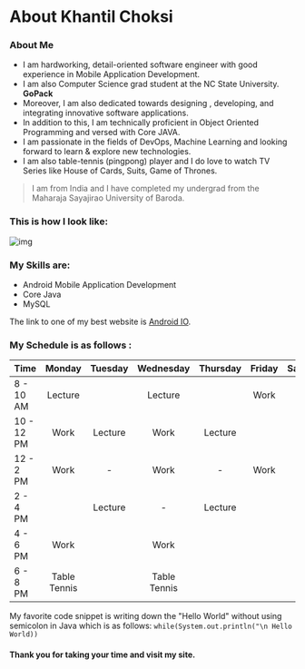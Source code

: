 # About Khantil Choksi

### About Me
* I am hardworking, detail-oriented software engineer with good experience in Mobile Application Development. 
* I am also Computer Science grad student at the NC State University. **GoPack**  
* Moreover, I am also dedicated towards designing , developing, and integrating innovative software applications.   
* In addition to this, I am technically proficient in Object Oriented Programming and versed with Core JAVA.   
* I am passionate in the fields of DevOps, Machine Learning and looking forward to learn & explore new technologies.  
* I am also table-tennis (pingpong) player and I do love to watch TV Series like House of Cards, Suits, Game of Thrones.

> I am from India and I have completed my undergrad from the Maharaja Sayajirao University of Baroda.


### This is how I look like:
![img](https://github.ncsu.edu/khchoksi/HW1_SE/blob/gh-pages/MyPicture.png?raw=true)


### My Skills are:
* Android Mobile Application Development
* Core Java
* MySQL

The link to one of my best website is [Android IO](https://events.google.com/io/).


### My Schedule is as follows :  

| Time | Monday | Tuesday | Wednesday | Thursday | Friday | Saturday | Sunday |  
| ------------- |:-------------:|:-------------:|:-------------:|:-------------:|:-------------:|:-------------:|:-------------:|  
| 8  - 10 AM | Lecture |  | Lecture |  | Work |  |  |  
| 10  - 12 PM |  Work | Lecture | Work |  Lecture |  |  |  |  
| 12  - 2 PM | Work | - | Work |  - | Work | Work |  |  
| 2  - 4 PM |  | Lecture | - |  Lecture |  |  |  |  
| 4  - 6 PM | Work |  | Work |   |  |  |  | 
| 6  - 8 PM | Table Tennis |  | Table Tennis |   |  |  |  |  


My favorite code snippet is writing down the "Hello World" without using semicolon in Java which is as follows: 
`while(System.out.println("\n Hello World))`


#### Thank you for taking your time and visit my site.

